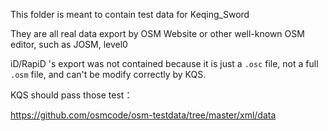 This folder is meant to contain test data for Keqing_Sword

They are all real data export by OSM Website or other well-known OSM editor, such as JOSM, level0

iD/RapiD 's export was not contained because it is just a `.osc` file, not a full `.osm` file, and can't be modify correctly by KQS.

KQS should pass those test：

https://github.com/osmcode/osm-testdata/tree/master/xml/data